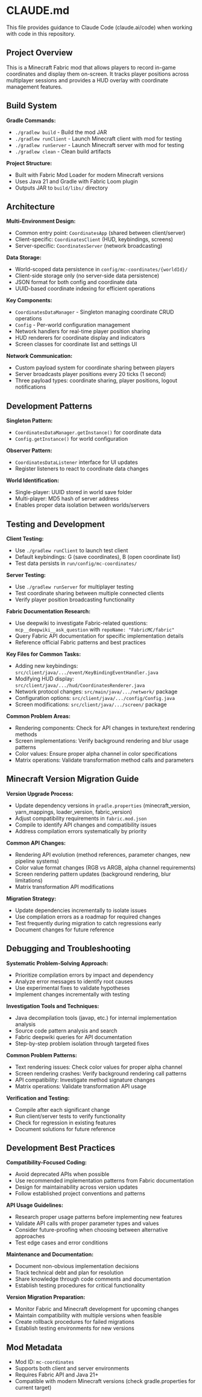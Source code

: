 # CLAUDE.md

This file provides guidance to Claude Code (claude.ai/code) when working with code in this repository.

## Project Overview

This is a Minecraft Fabric mod that allows players to record in-game coordinates and display them on-screen. It tracks player positions across multiplayer sessions and provides a HUD overlay with coordinate management features.

## Build System

**Gradle Commands:**
- `./gradlew build` - Build the mod JAR
- `./gradlew runClient` - Launch Minecraft client with mod for testing
- `./gradlew runServer` - Launch Minecraft server with mod for testing
- `./gradlew clean` - Clean build artifacts

**Project Structure:**
- Built with Fabric Mod Loader for modern Minecraft versions
- Uses Java 21 and Gradle with Fabric Loom plugin
- Outputs JAR to `build/libs/` directory

## Architecture

**Multi-Environment Design:**
- Common entry point: `CoordinatesApp` (shared between client/server)
- Client-specific: `CoordinatesClient` (HUD, keybindings, screens)
- Server-specific: `CoordinatesServer` (network broadcasting)

**Data Storage:**
- World-scoped data persistence in `config/mc-coordinates/{worldId}/`
- Client-side storage only (no server-side data persistence)
- JSON format for both config and coordinate data
- UUID-based coordinate indexing for efficient operations

**Key Components:**
- `CoordinatesDataManager` - Singleton managing coordinate CRUD operations
- `Config` - Per-world configuration management
- Network handlers for real-time player position sharing
- HUD renderers for coordinate display and indicators
- Screen classes for coordinate list and settings UI

**Network Communication:**
- Custom payload system for coordinate sharing between players
- Server broadcasts player positions every 20 ticks (1 second)
- Three payload types: coordinate sharing, player positions, logout notifications

## Development Patterns

**Singleton Pattern:**
- `CoordinatesDataManager.getInstance()` for coordinate data
- `Config.getInstance()` for world configuration

**Observer Pattern:**
- `CoordinatesDataListener` interface for UI updates
- Register listeners to react to coordinate data changes

**World Identification:**
- Single-player: UUID stored in world save folder
- Multi-player: MD5 hash of server address
- Enables proper data isolation between worlds/servers

## Testing and Development

**Client Testing:**
- Use `./gradlew runClient` to launch test client
- Default keybindings: G (save coordinates), B (open coordinate list)
- Test data persists in `run/config/mc-coordinates/`

**Server Testing:**
- Use `./gradlew runServer` for multiplayer testing
- Test coordinate sharing between multiple connected clients
- Verify player position broadcasting functionality

**Fabric Documentation Research:**
- Use deepwiki to investigate Fabric-related questions: `mcp__deepwiki__ask_question` with `repoName: "FabricMC/fabric"`
- Query Fabric API documentation for specific implementation details
- Reference official Fabric patterns and best practices

**Key Files for Common Tasks:**
- Adding new keybindings: `src/client/java/.../event/KeyBindingEventHandler.java`
- Modifying HUD display: `src/client/java/.../hud/CoordinatesRenderer.java`
- Network protocol changes: `src/main/java/.../network/` package
- Configuration options: `src/client/java/.../config/Config.java`
- Screen modifications: `src/client/java/.../screen/` package

**Common Problem Areas:**
- Rendering components: Check for API changes in texture/text rendering methods
- Screen implementations: Verify background rendering and blur usage patterns
- Color values: Ensure proper alpha channel in color specifications
- Matrix operations: Validate transformation method calls and parameters

## Minecraft Version Migration Guide

**Version Upgrade Process:**
- Update dependency versions in `gradle.properties` (minecraft_version, yarn_mappings, loader_version, fabric_version)
- Adjust compatibility requirements in `fabric.mod.json`
- Compile to identify API changes and compatibility issues
- Address compilation errors systematically by priority

**Common API Changes:**
- Rendering API evolution (method references, parameter changes, new pipeline systems)
- Color value format changes (RGB vs ARGB, alpha channel requirements)
- Screen rendering pattern updates (background rendering, blur limitations)
- Matrix transformation API modifications

**Migration Strategy:**
- Update dependencies incrementally to isolate issues
- Use compilation errors as a roadmap for required changes
- Test frequently during migration to catch regressions early
- Document changes for future reference

## Debugging and Troubleshooting

**Systematic Problem-Solving Approach:**
- Prioritize compilation errors by impact and dependency
- Analyze error messages to identify root causes
- Use experimental fixes to validate hypotheses
- Implement changes incrementally with testing

**Investigation Tools and Techniques:**
- Java decompilation tools (javap, etc.) for internal implementation analysis
- Source code pattern analysis and search
- Fabric deepwiki queries for API documentation
- Step-by-step problem isolation through targeted fixes

**Common Problem Patterns:**
- Text rendering issues: Check color values for proper alpha channel
- Screen rendering crashes: Verify background rendering call patterns
- API compatibility: Investigate method signature changes
- Matrix operations: Validate transformation API usage

**Verification and Testing:**
- Compile after each significant change
- Run client/server tests to verify functionality
- Check for regression in existing features
- Document solutions for future reference

## Development Best Practices

**Compatibility-Focused Coding:**
- Avoid deprecated APIs when possible
- Use recommended implementation patterns from Fabric documentation
- Design for maintainability across version updates
- Follow established project conventions and patterns

**API Usage Guidelines:**
- Research proper usage patterns before implementing new features
- Validate API calls with proper parameter types and values
- Consider future-proofing when choosing between alternative approaches
- Test edge cases and error conditions

**Maintenance and Documentation:**
- Document non-obvious implementation decisions
- Track technical debt and plan for resolution
- Share knowledge through code comments and documentation
- Establish testing procedures for critical functionality

**Version Migration Preparation:**
- Monitor Fabric and Minecraft development for upcoming changes
- Maintain compatibility with multiple versions when feasible
- Create rollback procedures for failed migrations
- Establish testing environments for new versions

## Mod Metadata

- Mod ID: `mc-coordinates`
- Supports both client and server environments
- Requires Fabric API and Java 21+
- Compatible with modern Minecraft versions (check gradle.properties for current target)
